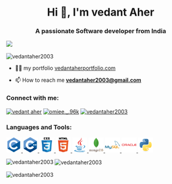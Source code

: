 <h1 align="center">Hi 👋, I'm vedant Aher</h1>
<h3 align="center">A passionate Software developer from India</h3>
<img align="right alt="coding"width="400" src="https://www.google.com/url?sa=i&url=https%3A%2F%2Fgithub.com%2Frudrabarad%2FGifs&psig=AOvVaw1PPD2xJT8JeSroeiL20g5h&ust=1744918445902000&source=images&cd=vfe&opi=89978449&ved=0CBMQjRxqFwoTCLDD6vml3YwDFQAAAAAdAAAAABAR">

<p align="left"> <img src="https://komarev.com/ghpvc/?username=vedantaher2003&label=Profile%20views&color=0e75b6&style=flat" alt="vedantaher2003" /> </p>

- 👨‍💻 my portfolio [vedantaherportfolio.com](vedantaherportfolio.com)

- 📫 How to reach me **vedantaher2003@gmail.com**

<h3 align="left">Connect with me:</h3>
<p align="left">
<a href="https://fb.com/vedant aher" target="blank"><img align="center" src="https://raw.githubusercontent.com/rahuldkjain/github-profile-readme-generator/master/src/images/icons/Social/facebook.svg" alt="vedant aher" height="30" width="40" /></a>
<a href="https://instagram.com/omiee._.96k" target="blank"><img align="center" src="https://raw.githubusercontent.com/rahuldkjain/github-profile-readme-generator/master/src/images/icons/Social/instagram.svg" alt="omiee._.96k" height="30" width="40" /></a>
<a href="https://www.youtube.com/c/vedantaher2003" target="blank"><img align="center" src="https://raw.githubusercontent.com/rahuldkjain/github-profile-readme-generator/master/src/images/icons/Social/youtube.svg" alt="vedantaher2003" height="30" width="40" /></a>
</p>

<h3 align="left">Languages and Tools:</h3>
<p align="left"> <a href="https://www.cprogramming.com/" target="_blank" rel="noreferrer"> <img src="https://raw.githubusercontent.com/devicons/devicon/master/icons/c/c-original.svg" alt="c" width="40" height="40"/> </a> <a href="https://www.w3schools.com/cpp/" target="_blank" rel="noreferrer"> <img src="https://raw.githubusercontent.com/devicons/devicon/master/icons/cplusplus/cplusplus-original.svg" alt="cplusplus" width="40" height="40"/> </a> <a href="https://www.w3schools.com/css/" target="_blank" rel="noreferrer"> <img src="https://raw.githubusercontent.com/devicons/devicon/master/icons/css3/css3-original-wordmark.svg" alt="css3" width="40" height="40"/> </a> <a href="https://www.w3.org/html/" target="_blank" rel="noreferrer"> <img src="https://raw.githubusercontent.com/devicons/devicon/master/icons/html5/html5-original-wordmark.svg" alt="html5" width="40" height="40"/> </a> <a href="https://www.java.com" target="_blank" rel="noreferrer"> <img src="https://raw.githubusercontent.com/devicons/devicon/master/icons/java/java-original.svg" alt="java" width="40" height="40"/> </a> <a href="https://www.mongodb.com/" target="_blank" rel="noreferrer"> <img src="https://raw.githubusercontent.com/devicons/devicon/master/icons/mongodb/mongodb-original-wordmark.svg" alt="mongodb" width="40" height="40"/> </a> <a href="https://www.mysql.com/" target="_blank" rel="noreferrer"> <img src="https://raw.githubusercontent.com/devicons/devicon/master/icons/mysql/mysql-original-wordmark.svg" alt="mysql" width="40" height="40"/> </a> <a href="https://www.oracle.com/" target="_blank" rel="noreferrer"> <img src="https://raw.githubusercontent.com/devicons/devicon/master/icons/oracle/oracle-original.svg" alt="oracle" width="40" height="40"/> </a> <a href="https://www.python.org" target="_blank" rel="noreferrer"> <img src="https://raw.githubusercontent.com/devicons/devicon/master/icons/python/python-original.svg" alt="python" width="40" height="40"/> </a> </p>

<p><img align="left" src="https://github-readme-stats.vercel.app/api/top-langs?username=vedantaher2003&show_icons=true&locale=en&layout=compact" alt="vedantaher2003" /></p>

<p>&nbsp;<img align="center" src="https://github-readme-stats.vercel.app/api?username=vedantaher2003&show_icons=true&locale=en" alt="vedantaher2003" /></p>

<p><img align="center" src="https://github-readme-streak-stats.herokuapp.com/?user=vedantaher2003&" alt="vedantaher2003" /></p>
